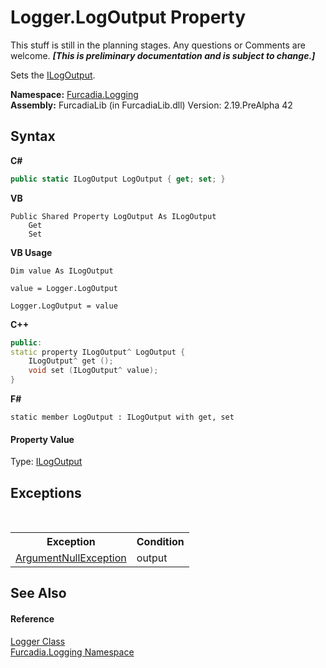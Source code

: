 # Logger.LogOutput Property 
This stuff is still in the planning stages. Any questions or Comments are welcome. _**\[This is preliminary documentation and is subject to change.\]**_

Sets the <a href="T_Furcadia_Logging_ILogOutput">ILogOutput</a>.

**Namespace:**&nbsp;<a href="N_Furcadia_Logging">Furcadia.Logging</a><br />**Assembly:**&nbsp;FurcadiaLib (in FurcadiaLib.dll) Version: 2.19.PreAlpha 42

## Syntax

**C#**<br />
``` C#
public static ILogOutput LogOutput { get; set; }
```

**VB**<br />
``` VB
Public Shared Property LogOutput As ILogOutput
	Get
	Set
```

**VB Usage**<br />
``` VB Usage
Dim value As ILogOutput

value = Logger.LogOutput

Logger.LogOutput = value
```

**C++**<br />
``` C++
public:
static property ILogOutput^ LogOutput {
	ILogOutput^ get ();
	void set (ILogOutput^ value);
}
```

**F#**<br />
``` F#
static member LogOutput : ILogOutput with get, set

```


#### Property Value
Type: <a href="T_Furcadia_Logging_ILogOutput">ILogOutput</a>

## Exceptions
&nbsp;<table><tr><th>Exception</th><th>Condition</th></tr><tr><td><a href="http://msdn2.microsoft.com/en-us/library/27426hcy" target="_blank">ArgumentNullException</a></td><td>output</td></tr></table>

## See Also


#### Reference
<a href="T_Furcadia_Logging_Logger">Logger Class</a><br /><a href="N_Furcadia_Logging">Furcadia.Logging Namespace</a><br />